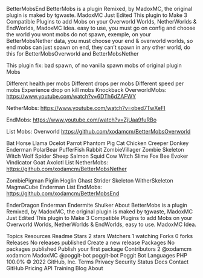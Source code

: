 BetterMobsEnd
BetterMobs is a plugin Remixed, by MadoxMC, the original plugin is maked by tgwaste. MadoxMC Just Edited This plugin to Make 3 Compatible Plugins to add Mobs on your Overworld Worlds, NetherWorlds & EndWorlds, MadoxMC Idea. easy to use, you must go on config and choose the world you wont mobs do not spawn, exemple, on your BetterMobsNether data, you must choose your end & overworld worlds, so end mobs can just spawn on end, they can’t spawn in any other world, do this for BetterMobsOverworld and BetterMobsNether

This plugin fix: bad spawn, of no vanilla spawn mobs of original plugin Mobs

Different health per mobs
Different drops per mobs
Different speed per mobs
Experience drop on kill mobs
Knockback
OverworldMobs: https://www.youtube.com/watch?v=6DTh6dZAFWY

NetherMobs: https://www.youtube.com/watch?v=obed7TwXeFI

EndMobs: https://www.youtube.com/watch?v=ZjUaa9fuRBo

List Mobs: Overworld https://github.com/xodamcm/BetterMobsOverworld

Bat
Horse
Llama
Ocelot
Parrot
Phantom
Pig
Cat
Chicken
Creeper
Donkey
Enderman
PolarBear
PufferFish
Rabbit
ZombieVillager
Zombie
Skeleton
Witch
Wolf
Spider
Sheep
Salmon
Squid
Cow
Witch
Slime
Fox
Bee
Evoker
Vindicator
Goat
Axolotl
List NetherMobs: https://github.com/xodamcm/BetterMobsNether

ZombiePigman
Piglin
Hoglin
Ghast
Strider
Skeleton
WitherSkeleton
MagmaCube
Enderman
List EndMobs: https://github.com/xodamcm/BetterMobsEnd

EnderDragon
Enderman
Endermite
Shulker
About
BetterMobs is a plugin Remixed, by MadoxMC, the original plugin is maked by tgwaste, MadoxMC Just Edited This plugin to Make 3 Compatible Plugins to add Mobs on your Overworld Worlds, NetherWorlds & EndWorlds, easy to use. MadoxMC Idea.

Topics
Resources
 Readme
Stars
 2 stars
Watchers
 1 watching
Forks
 0 forks
Releases
No releases published
Create a new release
Packages
No packages published
Publish your first package
Contributors 2
@xodamcm
xodamcm MadoxMC
@poggit-bot
poggit-bot Poggit Bot
Languages
PHP
100.0%
© 2022 GitHub, Inc.
Terms
Privacy
Security
Status
Docs
Contact GitHub
Pricing
API
Training
Blog
About

